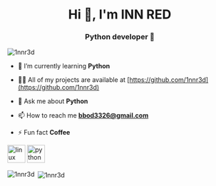 <h1 align="center">Hi 👋, I'm INN RED</h1>
<h3 align="center">Python developer 🐍</h3>

<p align="left"> <img src="https://komarev.com/ghpvc/?username=1nnr3d" alt="1nnr3d" /> </p>

- 🌱 I’m currently learning **Python**

- 👨‍💻 All of my projects are available at [https://github.com/1nnr3d](https://github.com/1nnr3d)

- 💬 Ask me about **Python**

- 📫 How to reach me **bbod3326@gmail.com**

- ⚡ Fun fact **Coffee**

<p align="left"><img src="https://devicons.github.io/devicon/devicon.git/icons/linux/linux-original.svg" alt="linux" width="40" height="40"/> <img src="https://devicons.github.io/devicon/devicon.git/icons/python/python-original.svg" alt="python" width="40" height="40"/></p>

<p><img align="left" src="https://github-readme-stats.vercel.app/api/top-langs/?username=1nnr3d&layout=compact" alt="1nnr3d" /></p>

<p>&nbsp;<img align="center" src="https://github-readme-stats.vercel.app/api?username=1nnr3d&show_icons=true" alt="1nnr3d" /></p>

